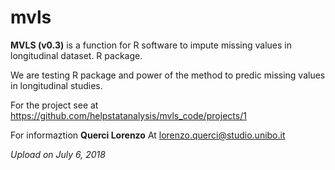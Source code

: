 # mvls
**MVLS (v0.3)** is a function for R software to impute missing values in longitudinal dataset. R package. 

We are testing R package and power of the method to predic missing values in longitudinal studies.

For the project see at https://github.com/helpstatanalysis/mvls_code/projects/1

For informaztion **Querci Lorenzo** At lorenzo.querci@studio.unibo.it

*Upload on July 6, 2018*
